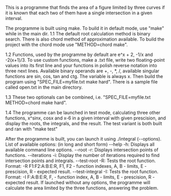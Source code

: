 This is a programme that finds the area of a figure limited by three curves if it is known that each two of them have a single intersection in a given interval.

The programme is built using make. To build it in default mode, use "make" while in the main dir.
1.1 The default root calculation method is binary search. There is also chord method of approximation available. To build the project with the chord mode use "METHOD=chord make".

1.2 Functions, used by the programme by default are e^x + 2, -1/x and -2(x+1)/3. To use custom functions, make a .txt file, write two floating-point values into its first line and your functions in polish reverse notation into three next lines. Available binary operands are +, -, *, /, available singular functions are sin, cos, tan and ctg. The variable is always x. Then build the program using "SPEC_FILE=myfile.txt make hard". There is a sample file called open.txt in the main directory.

1.3 These two optionals can be combined, i.e. "SPEC_FILE=myfile.txt METHOD=chord make hard".

1.4 The programme can be launched in test mode, calculating three other functions, x^sinx, cosx and x-6 in a given interval with given prescision, and display the roots, the integrals, and the result. The test variant is both built and ran with "make test"

After the programme is built, you can launch it using ./integral (--options). List of available options: (in long and short form) --help -h: Displays all available command line options. --root -r: Displays intersection points of functions. --iterations -i: Display the number of iterations required to find intersection points and integrals. --test-root -R: Tests the root function. Format: -R F1:F2:A:B:E:R, F1, F2 - function indexes, A, B - limits, E - prescision, R - expected result. --test-integral -I: Tests the root function. Format: -I F:A:B:E:R, F, - function index, A, B - limits, E - prescision, R - expected result. If launched without any options, the programme will calculate the area limited by the three functions, answering the problem.
